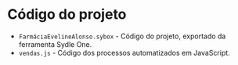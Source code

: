 # Código do projeto

* `FarmáciaEvelineAlonso.sybox` - Código do projeto, exportado da ferramenta Sydle One.
* `vendas.js` - Código dos processos automatizados em JavaScript.
